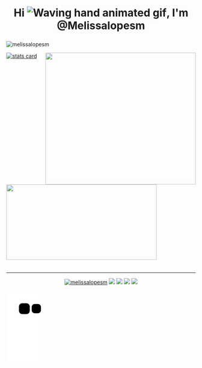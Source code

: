 <h1 align="center">Hi <img src="https://raw.githubusercontent.com/nixin72/nixin72/master/wave.gif" 
         alt="Waving hand animated gif"
         height="45"
         width="45" />, I'm @Melissalopesm</h1>
<h5 align="center">
</h5>
<p align="left"> <img src="https://komarev.com/ghpvc/?username=melissalopesm&label=Profile%20views&color=0e75b6&style=flat" alt="melissalopesm" /> </p>
<p>
<a align= "center" href="https://github.com/melissalopesm">
<img alt= "stats card" height="200px" width="400" src="https://github-readme-streak-stats.herokuapp.com/?user=melissalopesm&theme=radical">
<img align="right" height="350" width="400" src="https://cdn.dribbble.com/users/185048/screenshots/5095153/media/94a1653392f20c012221afac7ea383f2.gif" /> </a>
</p>
<img height="200px" width="400" src="https://github-readme-stats.vercel.app/api?username=melissalopesm&count_private=true&theme=radical&show_icons=true" />
<!-- - 📫 How to reach me **melissalopesm@outlook.com** -->
<br><br>

<hr>

<div align="center"> 
   <a href="https://twitter.com/melissalopesm" target="blank"><img src="https://img.shields.io/twitter/follow/melissalopesm?logo=twitter&style=for-the-badge" alt="melissalopesm" /></a>
  <a href="https://instagram.com/melissalopesm" target="_blank"><img src="https://img.shields.io/badge/-Instagram-%23E4405F?style=for-the-badge&logo=instagram&logoColor=white" target="_blank"></a>
 	<a href="https://www.twitch.tv/melissalopesm" target="_blank"><img src="https://img.shields.io/badge/Twitch-9146FF?style=for-the-badge&logo=twitch&logoColor=white" target="_blank"></a>
  <a href = "mailto:melissalopesm@gmail.com"><img src="https://img.shields.io/badge/-Gmail-%23333?style=for-the-badge&logo=gmail&logoColor=white" target="_blank"></a>
  <a href="https://www.linkedin.com/in/melissalopesm" target="_blank"><img src="https://img.shields.io/badge/-LinkedIn-%230077B5?style=for-the-badge&logo=linkedin&logoColor=white" target="_blank"></a> 
</div>

  
  ![Snake animation](https://github.com/melissalopesm/melissalopesm/blob/output/github-contribution-grid-snake.svg)
  

